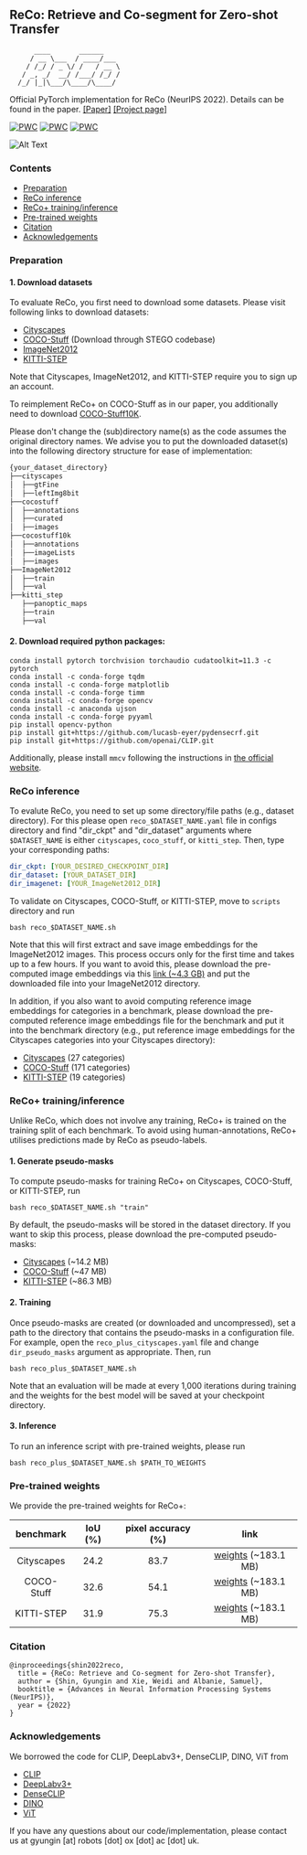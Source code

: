 ## ReCo: Retrieve and Co-segment for Zero-shot Transfer
```
      ____       ______    
     / __ \___  / ____/___ 
    / /_/ / _ \/ /   / __ \
   / _, _/  __/ /___/ /_/ /
  /_/ |_|\___/\____/\____/ 

```


Official PyTorch implementation for ReCo (NeurIPS 2022). Details can be found in the paper.
[[Paper]](https://openreview.net/pdf?id=8ViFz-5Mnnv) [[Project page]](https://www.robots.ox.ac.uk/~vgg/research/reco)

[![PWC](https://img.shields.io/endpoint.svg?url=https://paperswithcode.com/badge/reco-retrieve-and-co-segment-for-zero-shot-1/unsupervised-semantic-segmentation-with-3)](https://paperswithcode.com/sota/unsupervised-semantic-segmentation-with-3?p=reco-retrieve-and-co-segment-for-zero-shot-1)
[![PWC](https://img.shields.io/endpoint.svg?url=https://paperswithcode.com/badge/reco-retrieve-and-co-segment-for-zero-shot-1/unsupervised-semantic-segmentation-with-1)](https://paperswithcode.com/sota/unsupervised-semantic-segmentation-with-1?p=reco-retrieve-and-co-segment-for-zero-shot-1)
[![PWC](https://img.shields.io/endpoint.svg?url=https://paperswithcode.com/badge/reco-retrieve-and-co-segment-for-zero-shot-1/unsupervised-semantic-segmentation-with-2)](https://paperswithcode.com/sota/unsupervised-semantic-segmentation-with-2?p=reco-retrieve-and-co-segment-for-zero-shot-1)


![Alt Text](project_page/resources/reco_no_loop.gif)

### Contents
* [Preparation](#preparation)
* [ReCo inference](#reco-inference)
* [ReCo+ training/inference](#reco+-training/inference)
* [Pre-trained weights](#pre-trained-weights)
* [Citation](#citation)
* [Acknowledgements](#acknowledgements)

[comment]: <> (### Demo)

[comment]: <> (To be updated.)

[comment]: <> (Please visit [LINK] for the ReCo demo.)

### Preparation
#### 1. Download datasets
To evaluate ReCo, you first need to download some datasets.
Please visit following links to download datasets:
* [Cityscapes](https://www.cityscapes-dataset.com/login)
* [COCO-Stuff](https://github.com/mhamilton723/STEGO#install) (Download through STEGO codebase)
* [ImageNet2012](https://image-net.org/download.php)
* [KITTI-STEP](http://www.cvlibs.net/datasets/kitti/eval_step.php)

Note that Cityscapes, ImageNet2012, and KITTI-STEP require you to sign up an account.

To reimplement ReCo+ on COCO-Stuff as in our paper, you additionally need to download [COCO-Stuff10K](https://github.com/nightrome/cocostuff10k).

Please don't change the (sub)directory name(s) as the code assumes the original directory names.
We advise you to put the downloaded dataset(s) into the following directory structure for ease of implementation:
```bash
{your_dataset_directory}
├──cityscapes
│  ├──gtFine
│  ├──leftImg8bit
├──cocostuff
│  ├──annotations
│  ├──curated
│  ├──images
├──cocostuff10k
│  ├──annotations
│  ├──imageLists
│  ├──images
├──ImageNet2012
│  ├──train
│  ├──val
├──kitti_step
   ├──panoptic_maps
   ├──train
   ├──val
```

#### 2. Download required python packages:
```
conda install pytorch torchvision torchaudio cudatoolkit=11.3 -c pytorch
conda install -c conda-forge tqdm
conda install -c conda-forge matplotlib
conda install -c conda-forge timm
conda install -c conda-forge opencv
conda install -c anaconda ujson
conda install -c conda-forge pyyaml
pip install opencv-python
pip install git+https://github.com/lucasb-eyer/pydensecrf.git
pip install git+https://github.com/openai/CLIP.git
```

Additionally, please install `mmcv` following the instructions in [the official website](https://mmcv.readthedocs.io/en/latest/get_started/installation.html).

### ReCo inference
To evalute ReCo, you need to set up some directory/file paths (e.g., dataset directory). For this please
open `reco_$DATASET_NAME.yaml` file in configs directory and find "dir_ckpt" and "dir_dataset" arguments where `$DATASET_NAME` is either `cityscapes`, `coco_stuff`, or `kitti_step`.
Then, type your corresponding paths:

```yaml
dir_ckpt: [YOUR_DESIRED_CHECKPOINT_DIR]
dir_dataset: [YOUR_DATASET_DIR]
dir_imagenet: [YOUR_ImageNet2012_DIR]
```

To validate on Cityscapes, COCO-Stuff, or KITTI-STEP, move to `scripts` directory and run
```shell
bash reco_$DATASET_NAME.sh
```
Note that this will first extract and save image embeddings for the ImageNet2012 images.
This process occurs only for the first time and takes up to a few hours.
If you want to avoid this, please download the pre-computed image embeddings via this [link (~4.3 GB)](https://www.robots.ox.ac.uk/~vgg/research/reco/shared_files/filename_to_ViT_L_14_336px_train_img_embedding.pkl) and put the downloaded file into your ImageNet2012 directory.

In addition, if you also want to avoid computing reference image embeddings for categories in a benchmark, please download the pre-computed reference image embeddings file for the benchmark and put it into the benchmark directory (e.g., put reference image embeddings for the Cityscapes categories into your Cityscapes directory):
* [Cityscapes](https://www.robots.ox.ac.uk/~vgg/research/reco/shared_files/cityscapes/deit_s_16_sin_in_train_ce_ta_cat_to_img_feature_k50.pkl) (27 categories)
* [COCO-Stuff](https://www.robots.ox.ac.uk/~vgg/research/reco/shared_files/coco_stuff/deit_s_16_sin_in_train_ce_ta_cat_to_img_feature_k50.pkl) (171 categories)
* [KITTI-STEP](https://www.robots.ox.ac.uk/~vgg/research/reco/shared_files/kitti_step/deit_s_16_sin_in_train_ce_ta_cat_to_img_feature_k50.pkl) (19 categories)

### ReCo+ training/inference
Unlike ReCo, which does not involve any training, ReCo+ is trained on the training split of each benchmark.
To avoid using human-annotations, ReCo+ utilises predictions made by ReCo as pseudo-labels.

#### 1. Generate pseudo-masks
To compute pseudo-masks for training ReCo+ on Cityscapes, COCO-Stuff, or KITTI-STEP, run
```shell
bash reco_$DATASET_NAME.sh "train"
```

By default, the pseudo-masks will be stored in the dataset directory.
If you want to skip this process, please download the pre-computed pseudo-masks:
* [Cityscapes](https://www.robots.ox.ac.uk/~vgg/research/reco/shared_files/cityscapes/reco_cityscapes_pseudo_masks.tar) (~14.2 MB)
* [COCO-Stuff](https://www.robots.ox.ac.uk/~vgg/research/reco/shared_files/coco_stuff/reco_coco_stuff_pseudo_masks.tar) (~47 MB)
* [KITTI-STEP](https://www.robots.ox.ac.uk/~vgg/research/reco/shared_files/kitti_step/reco_kitti_step_pseudo_masks.tar) (~86.3 MB)

#### 2. Training
Once pseudo-masks are created (or downloaded and uncompressed), set a path to the directory that contains the pseudo-masks in a configuration file.
For example, open the `reco_plus_cityscapes.yaml` file and change `dir_pseudo_masks` argument as appropriate.
Then, run
```shell
bash reco_plus_$DATASET_NAME.sh
```

Note that an evaluation will be made at every 1,000 iterations during training and the weights for the best model will be saved at your checkpoint directory.

#### 3. Inference
To run an inference script with pre-trained weights, please run
```shell
bash reco_plus_$DATASET_NAME.sh $PATH_TO_WEIGHTS
```

### Pre-trained weights
We provide the pre-trained weights for ReCo+:

benchmark|IoU (%)|pixel accuracy (%)|link|
:---:|:---:|:---:|:---:|
Cityscapes| 24.2 | 83.7 |[weights](https://www.robots.ox.ac.uk/~vgg/research/reco/shared_files/cityscapes/reco_plus_dlp_rn101_cityscapes.pt) (~183.1 MB)
COCO-Stuff| 32.6 | 54.1 |[weights](https://www.robots.ox.ac.uk/~vgg/research/reco/shared_files/coco_stuff/reco_plus_dlp_rn101_coco_stuff.pt) (~183.1 MB)
KITTI-STEP| 31.9 | 75.3 |[weights](https://www.robots.ox.ac.uk/~vgg/research/reco/shared_files/kitti_step/reco_plus_dlp_rn101_kitti_step.pt) (~183.1 MB)

### Citation
```
@inproceedings{shin2022reco,
  title = {ReCo: Retrieve and Co-segment for Zero-shot Transfer},
  author = {Shin, Gyungin and Xie, Weidi and Albanie, Samuel},
  booktitle = {Advances in Neural Information Processing Systems (NeurIPS)},
  year = {2022}
}
```

### Acknowledgements
We borrowed the code for CLIP, DeepLabv3+, DenseCLIP, DINO, ViT from
* [CLIP](https://github.com/rwightman/pytorch-image-models)
* [DeepLabv3+](https://github.com/VainF/DeepLabV3Plus-Pytorch)
* [DenseCLIP](https://github.com/chongzhou96/DenseCLIP)
* [DINO](https://github.com/facebookresearch/dino)
* [ViT](https://github.com/rwightman/pytorch-image-models)

If you have any questions about our code/implementation, please contact us at gyungin [at] robots [dot] ox [dot] ac [dot] uk.

